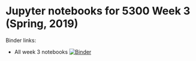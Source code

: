 # Jupyter notebooks for 5300 Week 3 (Spring, 2019)

Binder links:

* All week 3 notebooks [![Binder](https://mybinder.org/badge_logo.svg)](https://mybinder.org/v2/gh/furnstahl/5300-notebooks/master?filepath=week_3)


